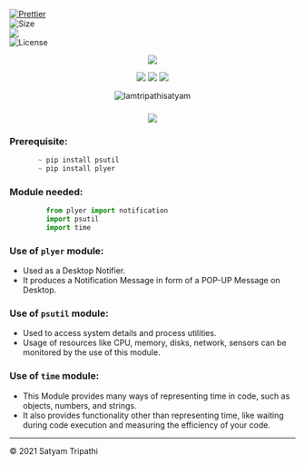 [![Prettier](https://img.shields.io/badge/Code%20Style-Prettier-red.svg)](https://github.com/prettier/prettier)</br>
![Size](https://img.shields.io/github/repo-size/Iamtripathisatyam/Battery_Charge_Notifier?color=red&label=Repo%20Size%20)</br>
![](https://img.shields.io/tokei/lines/github/Iamtripathisatyam/Battery_Charge_Notifier?color=red&label=Lines%20of%20Code)</br>
![License](https://img.shields.io/badge/License-MIT-red.svg)</br>

<p align="center">
<a href="https://github.com/Iamtripathisatyam/Battery_Charge_Notifier/blob/main/Battery_Charging.py"><img src="https://cutt.ly/sblvu2Y" /></a>
</p>

<p align="center">
<img src="https://forthebadge.com/images/badges/for-you.svg" />
<img src="http://ForTheBadge.com/images/badges/made-with-python.svg" />
<img src="https://forthebadge.com/images/badges/built-by-developers.svg" />
</p>

<p align="center">
  <img src="https://profile-counter.glitch.me/{Battery_Charge_Notifier}/count.svg" alt=Iamtripathisatyam />
</p>

### <h3 align="center"><a href="https://github.com/Iamtripathisatyam/Battery_Charge_Notifier/blob/main/Battery_Charging.py"><img src="https://img.shields.io/badge/-BATTERY CHARGING NOTIFIER-black?logo=python&logoColor=yellow&style=flat-square"></a><h3/>

### Prerequisite:
```python
       ~ pip install psutil
       ~ pip install plyer
```             
### Module needed:
```python 
         from plyer import notification
         import psutil
         import time
```
### Use of `plyer` module:
   - Used as a Desktop Notifier. 
   - It produces a Notification Message in form of a POP-UP Message on Desktop.
### Use of `psutil` module:
   - Used to access system details and process utilities. 
   - Usage of resources like CPU, memory, disks, network, sensors can be monitored by the use of this module.
### Use of `time` module:
   - This Module provides many ways of representing time in code, such as objects, numbers, and strings. 
   - It also provides functionality other than representing time, like waiting during code execution and measuring the efficiency of your code.
___________________________________

<p>&copy; 2021 Satyam Tripathi</p>

